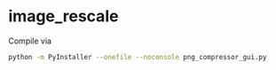 # image_rescale

Compile via
```bash
python -m PyInstaller --onefile --noconsole png_compressor_gui.py
```
